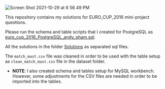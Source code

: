 ![Screen Shot 2021-10-29 at 6 56 49 PM](https://user-images.githubusercontent.com/70767722/139509683-6c7394e3-4a51-43dc-9bda-3554354d8883.png)


This repository contains my solutions for EURO_CUP_2016 mini-project questions.

Please run the schema and table scripts that I created for PostgreSQL as [euro_cup_2016_PostgreSQL_andy_pham.sql](https://github.com/Andy-Pham-72/EURO_CUP_2016_PostgreSQL/tree/master/EURO_CUP_2016_data).

All the solutions in the folder [Solutions](https://github.com/Andy-Pham-72/EURO_CUP_2016_PostgreSQL/tree/master/Solutions) as separated sql files.

The `match_mast.csv` file was cleaned in order to be used with the table setup as `clean_match_mast.csv` file in the dataset folder.

- **NOTE**: I also created schema and tables setup for MySQL workbench. However, some adjustments for the CSV files are needed in order to be imported into the tables.
